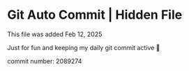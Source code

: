 # Git Auto Commit | Hidden File

This file was added Feb 12, 2025

Just for fun and keeping my daily git commit active 🤪

commit number: 2089274
